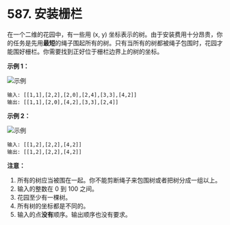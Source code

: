 # 587. 安装栅栏

在一个二维的花园中，有一些用 (x, y) 坐标表示的树。由于安装费用十分昂贵，你的任务是先用**最短**的绳子围起所有的树。只有当所有的树都被绳子包围时，花园才能围好栅栏。你需要找到正好位于栅栏边界上的树的坐标。

**示例 1：**

![示例](https://assets.leetcode-cn.com/aliyun-lc-upload/uploads/2018/10/12/erect_the_fence_1.png)

```()
输入: [[1,1],[2,2],[2,0],[2,4],[3,3],[4,2]]
输出: [[1,1],[2,0],[4,2],[3,3],[2,4]]
```

**示例 2：**

![示例](https://assets.leetcode-cn.com/aliyun-lc-upload/uploads/2018/10/12/erect_the_fence_2.png)

```()
输入: [[1,2],[2,2],[4,2]]
输出: [[1,2],[2,2],[4,2]]
```

**注意：**

1. 所有的树应当被围在一起。你不能剪断绳子来包围树或者把树分成一组以上。
2. 输入的整数在 0 到 100 之间。
3. 花园至少有一棵树。
4. 所有树的坐标都是不同的。
5. 输入的点**没有**顺序。输出顺序也没有要求。
